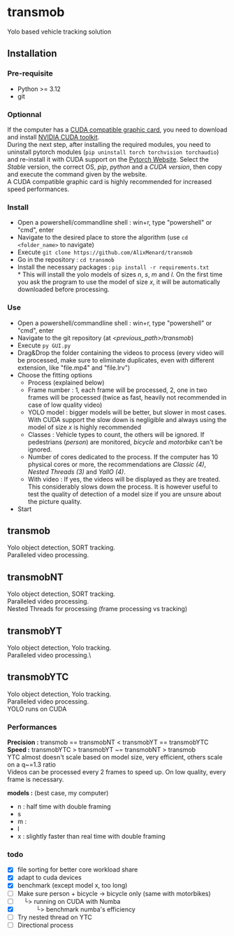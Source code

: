 # transmob
Yolo based vehicle tracking solution

## Installation
### Pre-requisite
- Python >= 3.12
- git
### Optionnal
If the computer has a [CUDA compatible graphic card](https://en.wikipedia.org/wiki/CUDA#GPUs_supported), you need to download and install [NVIDIA CUDA toolkit](https://developer.nvidia.com/cuda-downloads).\
During the next step, after installing the required modules, you need to uninstall pytorch modules (`pip uninstall torch torchvision torchaudio`) and re-install it with CUDA support on the [Pytorch Website](https://pytorch.org/get-started/locally/). Select the *Stable* version, the correct OS, *pip*, *python* and a *CUDA version*, then copy and execute the command given by the website.\
A CUDA compatible graphic card is highly recommended for increased speed performances.

### Install
- Open a powershell/commandline shell : win+r, type "powershell" or "cmd", enter
- Navigate to the desired place to store the algorithm (use `cd <folder_name>` to navigate)
- Execute `git clone https://github.com/AlixMenard/transmob`
- Go in the repository : `cd transmob`
- Install the necessary packages : `pip install -r requirements.txt`\
\* This will install the yolo models of sizes *n*, *s*, *m* and *l*. On the first time you ask the program to use the model of size *x*, it will be automatically downloaded before processing.

### Use
- Open a powershell/commandline shell : win+r, type "powershell" or "cmd", enter
- Navigate to the git repository (at *<previous_path>/transmob*)
- Execute `py GUI.py`
- Drag&Drop the folder containing the videos to process (every video will be processed, make sure to eliminate duplicates, even with different extension, like "file.mp4" and "file.lrv")
- Choose the fitting options
  - Process (explained below)
  - Frame number : 1, each frame will be processed, 2, one in two frames will be processed (twice as fast, heavily not recommended in case of low quality video)
  - YOLO model : bigger models will be better, but slower in most cases. With CUDA support the slow down is negligible and always using the model of size *x* is highly recommended
  - Classes : Vehicle types to count, the others will be ignored. If pedestrians (*person*) are monitored, *bicycle* and *motorbike* can't be ignored.
  - Number of cores dedicated to the process. If the computer has 10 physical cores or more, the recommendations are *Classic (4)*, *Nested Threads (3)* and *YallO (4)*.
  - With video : If yes, the videos will be displayed as they are treated. This considerably slows down the process. It is however useful to test the quality of detection of a model size if you are unsure about the picture quality.
- Start

## transmob

Yolo object detection, SORT tracking.\
Paralleled video processing.

## transmobNT

Yolo object detection, SORT tracking.\
Paralleled video processing.\
Nested Threads for processing (frame processing vs tracking)

## transmobYT

Yolo object detection, Yolo tracking.\
Paralleled video processing.\

## transmobYTC

Yolo object detection, Yolo tracking.\
Paralleled video processing.\
YOLO runs on CUDA

### Performances
**Precision :** transmob == transmobNT < transmobYT == transmobYTC \
**Speed :** transmobYTC > transmobYT \~= transmobNT > transmob \
YTC almost doesn't scale based on model size, very efficient, others scale on a q\~=1.3 ratio \
Videos can be processed every 2 frames to speed up. On low quality, every frame is necessary.

**models :** (best case, my computer)
- n : half time with double framing
- s
- m : 
- l
- x : slightly faster than real time with double framing

### todo
- [x] file sorting for better core workload share 
- [X] adapt to cuda devices
- [X] benchmark (except model x, too long)
- [ ] Make sure person + bicycle -> bicycle only (same with motorbikes)
- [ ] &emsp;└> running on CUDA with Numba
- [X] &emsp;&emsp;&emsp;└> benchmark numba's efficiency
- [ ] Try nested thread on YTC
- [ ] Directional process
